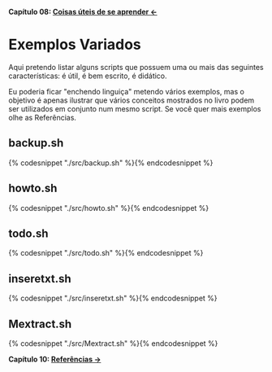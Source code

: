 **Capítulo 08: [Coisas úteis de se aprender ←](/chapter-08)**

# Exemplos Variados

Aqui pretendo listar alguns scripts que possuem uma ou mais das seguintes
características: é útil, é bem escrito, é didático.

Eu poderia ficar "enchendo linguiça" metendo vários exemplos, mas o objetivo
é apenas ilustrar que vários conceitos mostrados no livro podem ser utilizados
em conjunto num mesmo script. Se você quer mais
exemplos olhe as Referências.

## backup.sh

{% codesnippet "./src/backup.sh" %}{% endcodesnippet %}


## howto.sh

{% codesnippet "./src/howto.sh" %}{% endcodesnippet %}


## todo.sh

{% codesnippet "./src/todo.sh" %}{% endcodesnippet %}


## inseretxt.sh

{% codesnippet "./src/inseretxt.sh" %}{% endcodesnippet %}


## Mextract.sh

{% codesnippet "./src/Mextract.sh" %}{% endcodesnippet %}

**Capítulo 10: [Referências →](/chapter-10)**
